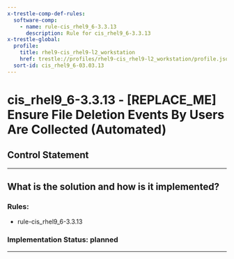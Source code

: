 ```yaml
---
x-trestle-comp-def-rules:
  software-comp:
    - name: rule-cis_rhel9_6-3.3.13
      description: Rule for cis_rhel9_6-3.3.13
x-trestle-global:
  profile:
    title: rhel9-cis_rhel9-l2_workstation
    href: trestle://profiles/rhel9-cis_rhel9-l2_workstation/profile.json
  sort-id: cis_rhel9_6-03.03.13
---
```


# cis_rhel9_6-3.3.13 - \[REPLACE_ME\] Ensure File Deletion Events By Users Are Collected (Automated)

## Control Statement

______________________________________________________________________

## What is the solution and how is it implemented?

<!-- For implementation status enter one of: implemented, partial, planned, alternative, not-applicable -->

<!-- Note that the list of rules under ### Rules: is read-only and changes will not be captured after assembly to JSON -->

<!-- Add control implementation description here for control: cis_rhel9_6-3.3.13 -->

### Rules:

  - rule-cis_rhel9_6-3.3.13

### Implementation Status: planned

______________________________________________________________________
